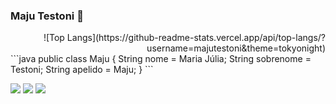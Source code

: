 ### Maju Testoni 👾

<div align="right">
![Top Langs](https://github-readme-stats.vercel.app/api/top-langs/?username=majutestoni&theme=tokyonight)
</div>

<div align="left">
```java
public class Maju {
   String nome = Maria Júlia;
   String sobrenome = Testoni;
   String apelido = Maju;
}
```



<p >
  <a href="#" alt="Gmail">
  <img src="https://img.shields.io/badge/-Gmail-FF0000?style=flat-square&labelColor=FF0000&logo=gmail&logoColor=white&link=LINK-DO-SEU-GMAIL" /></a>

  <a href="https://www.linkedin.com/in/majutestoni/" target="_blank" alt="LinkedIn">
  <img src="https://img.shields.io/badge/-Linkedin-0e76a8?style=flat-square&logo=Linkedin&logoColor=white&link=LINK-DO-SEU-LINKEDIN" /></a>

  <a href="https://www.instagram.com/majutestoni/" alt="Instagram" target="_blank">
  <img src="https://img.shields.io/badge/-Instagram-DF0174?style=flat-square&labelColor=DF0174&logo=instagram&logoColor=white&link=LINK-DO-SEU-INSTAGRAM"/></a>
</p>
</div>
